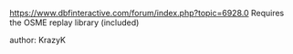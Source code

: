 https://www.dbfinteractive.com/forum/index.php?topic=6928.0
Requires the OSME replay library (included)

author: KrazyK
